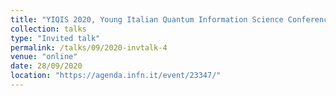 ```yaml
---
title: "YIQIS 2020, Young Italian Quantum Information Science Conference"
collection: talks
type: "Invited talk"
permalink: /talks/09/2020-invtalk-4
venue: "online"
date: 28/09/2020
location: "https://agenda.infn.it/event/23347/"
---
```

